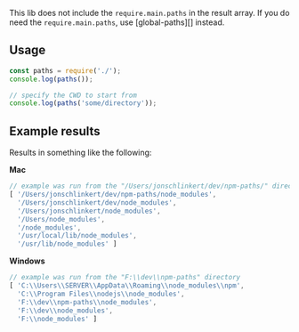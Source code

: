 This lib does not include the `require.main.paths` in the result array. If you do need the `require.main.paths`, use [global-paths][] instead.

## Usage

```js
const paths = require('./');
console.log(paths());

// specify the CWD to start from
console.log(paths('some/directory'));
```

## Example results

Results in something like the following:

**Mac**

```js
// example was run from the "/Users/jonschlinkert/dev/npm-paths/" directory
[ '/Users/jonschlinkert/dev/npm-paths/node_modules',
  '/Users/jonschlinkert/dev/node_modules',
  '/Users/jonschlinkert/node_modules',
  '/Users/node_modules',
  '/node_modules',
  '/usr/local/lib/node_modules',
  '/usr/lib/node_modules' ]
```

**Windows**

```js
// example was run from the "F:\\dev\\npm-paths" directory
[ 'C:\\Users\\SERVER\\AppData\\Roaming\\node_modules\\npm',
  'C:\\Program Files\\nodejs\\node_modules',
  'F:\\dev\\npm-paths\\node_modules',
  'F:\\dev\\node_modules',
  'F:\\node_modules' ]
```
